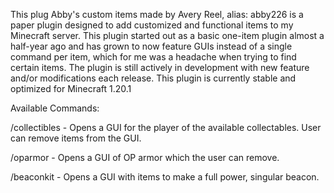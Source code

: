 This plug Abby's custom items made by Avery Reel, alias: abby226 is a paper plugin designed to add customized and functional items to my Minecraft server. This plugin started out as a basic one-item plugin almost a half-year ago and has grown to now feature GUIs instead of a single command per item, which for me was a headache when trying to find certain items. The plugin is still actively in development with new feature and/or modifications each release. This plugin is currently stable and optimized for Minecraft 1.20.1 

Available Commands:

/collectibles - Opens a GUI for the player of the available collectables. User can remove items from the GUI.

/oparmor - Opens a GUI of OP armor which the user can remove.

/beaconkit - Opens a GUI with items to make a full power, singular beacon.

